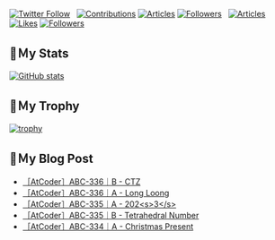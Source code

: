 [![Twitter Follow](https://img.shields.io/twitter/follow/hyperdb?label=twitter&logo=twitter&style=plastic)](https://twitter.com/hyperdb)
&nbsp;
[![Contributions](https://badgen.org/img/qiita/hyperdb/contributions?style=plastic)](https://qiita.com/hyperdb)
[![Articles](https://badgen.org/img/qiita/hyperdb/articles?style=plastic)](https://qiita.com/hyperdb)
[![Followers](https://badgen.org/img/qiita/hyperdb/followers?style=plastic)](https://qiita.com/hyperdb)
&nbsp;
[![Articles](https://badgen.org/img/zenn/hyperdb/articles)](https://zenn.dev/hyperdb)
[![Likes](https://badgen.org/img/zenn/hyperdb/likes?style=plastic)](https://zenn.dev/hyperdb)
[![Followers](https://badgen.org/img/zenn/hyperdb/followers?style=plastic)](https://zenn.dev/hyperdb)

## 🔖Ｍy Stats

[![GitHub stats](https://github-readme-stats-eight-theta.vercel.app/api?username=hyperdb&theme=radical&count_private=true&show_icons=true)](https://github.com/anuraghazra/github-readme-stats)

## 🔖Ｍy Trophy

[![trophy](https://github-profile-trophy.vercel.app/?username=hyperdb&theme=onedark)](https://github.com/ryo-ma/github-profile-trophy)

## 🔖Ｍy Blog Post

<!-- BLOG-POST-LIST:START -->
- [［AtCoder］ABC-336｜B - CTZ](https://zenn.dev/hyperdb/articles/e617802d7b2a43)
- [［AtCoder］ABC-336｜A - Long Loong](https://zenn.dev/hyperdb/articles/cc4b10197ad6b7)
- [［AtCoder］ABC-335｜A - 202&lt;s&gt;3&lt;/s&gt;](https://zenn.dev/hyperdb/articles/800e68ed04b2b4)
- [［AtCoder］ABC-335｜B - Tetrahedral Number](https://zenn.dev/hyperdb/articles/7098cbcd3d6c9e)
- [［AtCoder］ABC-334｜A - Christmas Present](https://zenn.dev/hyperdb/articles/c256d51f792d9b)
<!-- BLOG-POST-LIST:END -->
